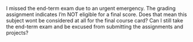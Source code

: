 I missed the end-term exam due to an urgent emergency.
The grading assignment indicates I’m NOT eligible for a final score. Does that
mean this subject wont be considered at all for the final course card?
Can I still take the end-term exam and be excused from submitting the
assignments and projects?